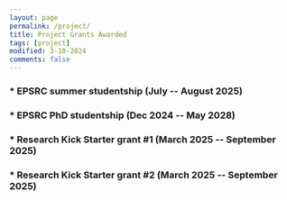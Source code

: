 ```yaml
---
layout: page
permalink: /project/
title: Project Grants Awarded
tags: [project]
modified: 3-10-2024
comments: false
---
```


### * EPSRC summer studentship (July -- August 2025)

### * EPSRC PhD studentship (Dec 2024 -- May 2028)

### * Research Kick Starter grant #1 (March 2025 -- September 2025)

### * Research Kick Starter grant #2 (March 2025 -- September 2025)






